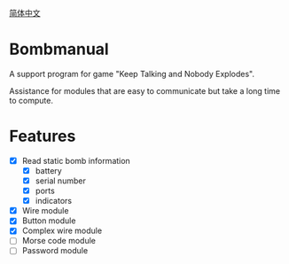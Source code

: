 <a href="README_zh_CN.md">简体中文</a>

# Bombmanual

A support program for game "Keep Talking and Nobody Explodes".

Assistance for modules that are easy to communicate but take a long time to compute.

# Features

- [x] Read static bomb information
  - [x] battery
  - [x] serial number
  - [x] ports
  - [x] indicators
- [x] Wire module
- [x] Button module
- [x] Complex wire module
- [ ] Morse code module
- [ ] Password module
